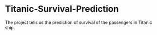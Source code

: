 # Titanic-Survival-Prediction
The project tells us the prediction of survival of the passengers in Titanic ship.
